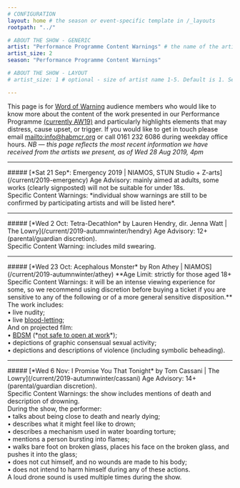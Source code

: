 ```yaml
---
# CONFIGURATION
layout: home # the season or event-specific template in /_layouts
rootpath: "../"

# ABOUT THE SHOW - GENERIC
artist: "Performance Programme Content Warnings" # the name of the artist or company
artist_size: 2
season: "Performance Programme Content Warnings"

# ABOUT THE SHOW - LAYOUT
# artist_size: 1 # optional - size of artist name 1-5. Default is 1. Set longer names to lower values

---
```

This page is for [Word of Warning](/) audience members who would like to know more about the content of the work presented in our Performance Programme [(currently AW19)](/current/2019-autumnwinter) and particularly highlights elements that may distress, cause upset, or trigger. If you would like to get in touch please email <mailto:info@habmcr.org> or call 0161 232 6086 during weekday office hours. *NB — this page reflects the most recent information we have received from the artists we present, as of Wed 28 Aug 2019, 4pm*         
<hr>          
##### [*Sat 21 Sep*: Emergency 2019 | NIAMOS, STUN Studio + Z-arts](/current/2019-emergency)        
Age Advisory: mainly aimed at adults, some works (clearly signposted) will not be suitable for under 18s.<br>Specific Content Warnings: *individual show warnings are still to be confirmed by participating artists and will be listed here*.        
<hr>          
##### [*Wed 2 Oct: Tetra-Decathlon* by Lauren Hendry, dir. Jenna Watt | The Lowry](/current/2019-autumnwinter/hendry)        
Age Advisory: 12+ (parental/guardian discretion).<br>Specific Content Warning: includes mild swearing.        
<hr>          
##### [*Wed 23 Oct: Acephalous Monster* by Ron Athey | NIAMOS](/current/2019-autumnwinter/athey)        
**Age Limit: strictly for those aged 18+<br>Specific Content Warnings: it will be an intense viewing experience for some, so we recommend using discretion before buying a ticket if you are sensitive to any of the following or of a more general sensitive disposition.**<br>The work includes:<br>• live nudity;<br>• live <a href="https://en.wikipedia.org/wiki/Bloodletting" target="_blank">blood-letting</a>;<br>And on projected film:<br>• <a href="http://en.wikipedia.org/wiki/BDSM" target="_blank">BDSM</a> (*<a href="http://en.wikipedia.org/wiki/Not_safe_for_work" target="_blank">not safe to open at work</a>*);<br>• depictions of graphic consensual sexual activity;<br>• depictions and descriptions of violence (including symbolic beheading).
<hr>          
##### [*Wed 6 Nov: I Promise You That Tonight* by Tom Cassani | The Lowry](/current/2019-autumnwinter/cassani)         
Age Advisory: 14+ (parental/guardian discretion).<br>Specific Content Warnings: the show includes mentions of death and description of drowning.<br>During the show, the performer:<br>• talks about being close to death and nearly dying;<br>• describes what it might feel like to drown;<br>• describes a mechanism used in water boarding torture;<br>• mentions a person bursting into flames;<br>• walks bare foot on broken glass, places his face on the broken glass, and pushes it into the glass;<br>• does not cut himself, and no wounds are made to his body;<br>• does not intend to harm himself during any of these actions.<br>A loud drone sound is used multiple times during the show.
